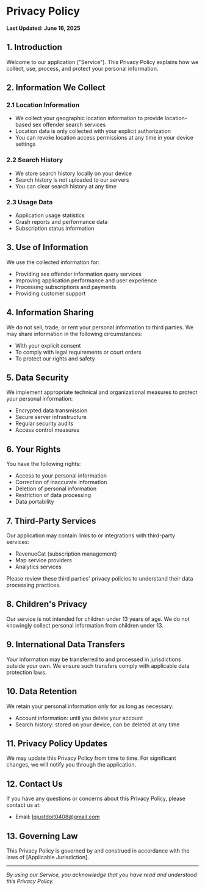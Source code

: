 # Privacy Policy

**Last Updated: June 16, 2025**

## 1. Introduction

Welcome to our application ("Service"). This Privacy Policy explains how we collect, use, process, and protect your personal information.

## 2. Information We Collect

### 2.1 Location Information
- We collect your geographic location information to provide location-based sex offender search services
- Location data is only collected with your explicit authorization
- You can revoke location access permissions at any time in your device settings

### 2.2 Search History
- We store search history locally on your device
- Search history is not uploaded to our servers
- You can clear search history at any time

### 2.3 Usage Data
- Application usage statistics
- Crash reports and performance data
- Subscription status information

## 3. Use of Information

We use the collected information for:
- Providing sex offender information query services
- Improving application performance and user experience
- Processing subscriptions and payments
- Providing customer support

## 4. Information Sharing

We do not sell, trade, or rent your personal information to third parties. We may share information in the following circumstances:
- With your explicit consent
- To comply with legal requirements or court orders
- To protect our rights and safety

## 5. Data Security

We implement appropriate technical and organizational measures to protect your personal information:
- Encrypted data transmission
- Secure server infrastructure
- Regular security audits
- Access control measures

## 6. Your Rights

You have the following rights:
- Access to your personal information
- Correction of inaccurate information
- Deletion of personal information
- Restriction of data processing
- Data portability

## 7. Third-Party Services

Our application may contain links to or integrations with third-party services:
- RevenueCat (subscription management)
- Map service providers
- Analytics services

Please review these third parties' privacy policies to understand their data processing practices.

## 8. Children's Privacy

Our service is not intended for children under 13 years of age. We do not knowingly collect personal information from children under 13.

## 9. International Data Transfers

Your information may be transferred to and processed in jurisdictions outside your own. We ensure such transfers comply with applicable data protection laws.

## 10. Data Retention

We retain your personal information only for as long as necessary:
- Account information: until you delete your account
- Search history: stored on your device, can be deleted at any time

## 11. Privacy Policy Updates

We may update this Privacy Policy from time to time. For significant changes, we will notify you through the application.

## 12. Contact Us

If you have any questions or concerns about this Privacy Policy, please contact us at:

- Email: lpjustdoit0408@gmail.com

## 13. Governing Law

This Privacy Policy is governed by and construed in accordance with the laws of [Applicable Jurisdiction].

---

*By using our Service, you acknowledge that you have read and understood this Privacy Policy.* 